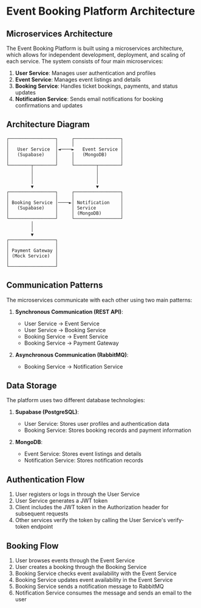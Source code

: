 # Event Booking Platform Architecture

## Microservices Architecture

The Event Booking Platform is built using a microservices architecture, which allows for independent development, deployment, and scaling of each service. The system consists of four main microservices:

1. **User Service**: Manages user authentication and profiles
2. **Event Service**: Manages event listings and details
3. **Booking Service**: Handles ticket bookings, payments, and status updates
4. **Notification Service**: Sends email notifications for booking confirmations and updates

## Architecture Diagram

```
┌─────────────────┐     ┌─────────────────┐
│                 │     │                 │
│   User Service  │◄────►   Event Service │
│   (Supabase)    │     │   (MongoDB)     │
│                 │     │                 │
└────────┬────────┘     └────────┬────────┘
         │                       │
         │                       │
         │                       │
         ▼                       ▼
┌─────────────────┐     ┌─────────────────┐
│                 │     │                 │
│ Booking Service │────►│ Notification    │
│   (Supabase)    │     │ Service         │
│                 │     │ (MongoDB)       │
└─────────────────┘     └─────────────────┘
         │
         │
         ▼
┌─────────────────┐
│                 │
│ Payment Gateway │
│ (Mock Service)  │
│                 │
└─────────────────┘
```

## Communication Patterns

The microservices communicate with each other using two main patterns:

1. **Synchronous Communication (REST API)**:
   - User Service → Event Service
   - User Service → Booking Service
   - Booking Service → Event Service
   - Booking Service → Payment Gateway

2. **Asynchronous Communication (RabbitMQ)**:
   - Booking Service → Notification Service

## Data Storage

The platform uses two different database technologies:

1. **Supabase (PostgreSQL)**:
   - User Service: Stores user profiles and authentication data
   - Booking Service: Stores booking records and payment information

2. **MongoDB**:
   - Event Service: Stores event listings and details
   - Notification Service: Stores notification records

## Authentication Flow

1. User registers or logs in through the User Service
2. User Service generates a JWT token
3. Client includes the JWT token in the Authorization header for subsequent requests
4. Other services verify the token by calling the User Service's verify-token endpoint

## Booking Flow

1. User browses events through the Event Service
2. User creates a booking through the Booking Service
3. Booking Service checks event availability with the Event Service
4. Booking Service updates event availability in the Event Service
5. Booking Service sends a notification message to RabbitMQ
6. Notification Service consumes the message and sends an email to the user 